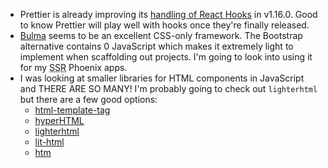 - Prettier is already improving its [handling of React Hooks](https://prettier.io/blog/2019/01/20/1.16.0.html#improve-the-pattern-used-by-react-hooks-5608-by-j-f1) in v1.16.0. Good to know Prettier will play well with hooks once they're finally released.
- [Bulma](https://bulma.io/) seems to be an excellent CSS-only framework. The Bootstrap alternative contains 0 JavaScript which makes it extremely light to implement when scaffolding out projects. I'm going to look into using it for my <abbr title="Server-side rendering">SSR</abbr> Phoenix apps.
- I was looking at smaller libraries for HTML components in JavaScript and THERE ARE SO MANY! I'm probably going to check out `lighterhtml` but there are a few good options:
  - [html-template-tag](https://www.npmjs.com/package/html-template-tag)
  - [hyperHTML](https://github.com/WebReflection/hyperHTML)
  - [lighterhtml](https://github.com/WebReflection/lighterhtml)
  - [lit-html](https://github.com/Polymer/lit-html)
  - [htm](https://github.com/developit/htm)

